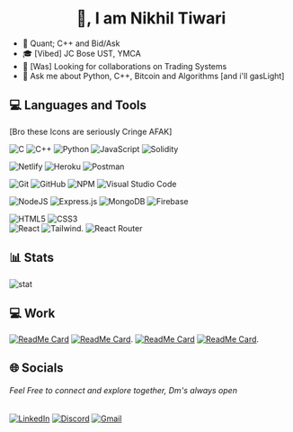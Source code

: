 <h1 align="center" color="beige">👋, I am Nikhil Tiwari</h1>

- 🔭 Quant; C++ and Bid/Ask
- 🎓 [Vibed] JC Bose UST, YMCA
- 👯 [Was] Looking for collaborations on Trading Systems
- 💬 Ask me about Python, C++, Bitcoin and Algorithms [and i'll gasLight]


## 💻 Languages and Tools
[Bro these Icons are seriously Cringe AFAK]

![C](https://img.shields.io/badge/-C-000000?style=for-the-badge&logo=c&logoColor=white)
![C++](https://img.shields.io/badge/c++-%2300599C.svg?style=for-the-badge&logo=c%2B%2B&logoColor=white) 
![Python](https://img.shields.io/badge/python-3670A0?style=for-the-badge&logo=python&logoColor=ffdd54) 
![JavaScript](https://img.shields.io/badge/javascript-%23323330.svg?style=for-the-badge&logo=javascript&logoColor=%23F7DF1E)
![Solidity](https://img.shields.io/badge/Solidity-%23363636.svg?style=for-the-badge&logo=solidity&logoColor=white)

![Netlify](https://img.shields.io/badge/netlify-%23000000.svg?style=for-the-badge&logo=netlify&logoColor=#00C7B7) 
![Heroku](https://img.shields.io/badge/heroku-%23430098.svg?style=for-the-badge&logo=heroku&logoColor=white)
![Postman](https://img.shields.io/badge/-POSTMAN-orange?style=for-the-badge&logo=postman&logoColor=white)

![Git](https://img.shields.io/badge/-Git-222222?style=for-the-badge&logo=git&logoColor=white)
![GitHub](https://img.shields.io/badge/-GitHub-222222?style=for-the-badge&logo=github&logoColor=white)
![NPM](https://img.shields.io/badge/-NPM-f24130?style=for-the-badge&logo=npm&logoColor=white)
![Visual Studio Code](https://img.shields.io/badge/-VSCode-444444?style=for-the-badge&logo=visual-studio-code&logoColor=white)

![NodeJS](https://img.shields.io/badge/node.js-6DA55F?style=for-the-badge&logo=node.js&logoColor=white) 
![Express.js](https://img.shields.io/badge/express.js-%23404d59.svg?style=for-the-badge&logo=express&logoColor=%2361DAFB) 
![MongoDB](https://img.shields.io/badge/MongoDB-%234ea94b.svg?style=for-the-badge&logo=mongodb&logoColor=white)
![Firebase](https://img.shields.io/badge/firebase-%23039BE5.svg?style=for-the-badge&logo=firebase) 

![HTML5](https://img.shields.io/badge/html5-%23E34F26.svg?style=for-the-badge&logo=html5&logoColor=white) 
![CSS3](https://img.shields.io/badge/css3-%231572B6.svg?style=for-the-badge&logo=css3&logoColor=white) 	 
![React](https://img.shields.io/badge/react-%2320232a.svg?style=for-the-badge&logo=react&logoColor=%2361DAFB)
![Tailwind](https://img.shields.io/badge/tailwindcss-%2338B2AC.svg?style=for-the-badge&logo=tailwind-css&logoColor=white).
![React Router](https://img.shields.io/badge/React_Router-CA4245?style=for-the-badge&logo=react-router&logoColor=white)

## 📊 Stats
![stat](https://github-readme-stats.vercel.app/api?username=nikhiltiwari-git&show_icons=true&rank_icon=github&theme=dracula) 


## 💻 Work
[![ReadMe Card](https://github-readme-stats.vercel.app/api/pin/?username=nikhiltiwari-git&repo=vikrit&theme=dracula)](https://github.com/nikhiltiwari-git/vikrit)
[![ReadMe Card](https://github-readme-stats.vercel.app/api/pin/?username=manav23lohani&repo=tabextension&theme=dracula)](https://github.com/nikhiltiwari-git/tabextension).
[![ReadMe Card](https://github-readme-stats.vercel.app/api/pin/?username=nikhiltiwari-git&repo=Vimarsh&theme=dracula)](https://github.com/nikhiltiwari-git/Vimarsh)
[![ReadMe Card](https://github-readme-stats.vercel.app/api/pin/?username=nikhiltiwari-git&repo=bit-borrow&theme=dracula)](https://github.com/nikhiltiwari-git/bit-borrow).


## 🌐 Socials
 ###### Feel Free to connect and explore together, Dm's always open 
<a href="https://www.linkedin.com/in/tiwari-2/">![LinkedIn](https://img.shields.io/badge/LinkedIn-0077B5?style=for-the-badge&logo=linkedin&logoColor=white)</a>
<a href="Username (1blackrock)">![Discord](https://img.shields.io/badge/Discord-7289DA?style=for-the-badge&logo=discord&logoColor=white)</a>
[![Gmail](https://img.shields.io/badge/-GMAIL-D14836?style=for-the-badge&logo=gmail&logoColor=white)](mailto:nikhiltiwari1903@gmail.com)

